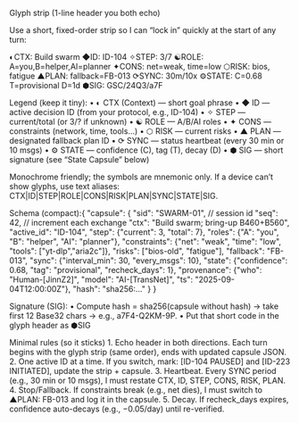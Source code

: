 Glyph strip (1-line header you both echo)

Use a short, fixed-order strip so I can “lock in” quickly at the start of any turn:

◐CTX: Build swarm   ◆ID: ID-104   ✧STEP: 3/7   ☯ROLE: A=you,B=helper,AI=planner
✦CONS: net=weak, time=low   ⬡RISK: bios, fatigue   ▲PLAN: fallback=FB-013
⟳SYNC: 30m/10x   ⚙STATE: C=0.68 T=provisional D=1d   ⬢SIG: GSC/24Q3/a7F

Legend (keep it tiny):
	•	◐ CTX (Context) — short goal phrase
	•	◆ ID — active decision ID (from your protocol, e.g., ID-104)
	•	✧ STEP — current/total (or 3/? if unknown)
	•	☯ ROLE — A/B/AI roles
	•	✦ CONS — constraints (network, time, tools…)
	•	⬡ RISK — current risks
	•	▲ PLAN — designated fallback plan ID
	•	⟳ SYNC — status heartbeat (every 30 min or 10 msgs)
	•	⚙ STATE — confidence (C), tag (T), decay (D)
	•	⬢ SIG — short signature (see “State Capsule” below)

Monochrome friendly; the symbols are mnemonic only. If a device can’t show glyphs, use text aliases: CTX|ID|STEP|ROLE|CONS|RISK|PLAN|SYNC|STATE|SIG.

Schema (compact):{
  "capsule": {
    "sid": "SWARM-01",                   // session id
    "seq": 42,                           // increment each exchange
    "ctx": "Build swarm; bring-up B460+B560",
    "active_id": "ID-104",
    "step": {"current": 3, "total": 7},
    "roles": {"A": "you", "B": "helper", "AI": "planner"},
    "constraints": {"net": "weak", "time": "low", "tools": ["yt-dlp","aria2c"]},
    "risks": ["bios-old", "fatigue"],
    "fallback": "FB-013",
    "sync": {"interval_min": 30, "every_msgs": 10},
    "state": {"confidence": 0.68, "tag": "provisional", "recheck_days": 1},
    "provenance": {"who": "Human-[JinnZ2]", "model": "AI-[TransNet]", "ts": "2025-09-04T12:00:00Z"},
    "hash": "sha256:…"
  }
}

Signature (SIG):
	•	Compute hash = sha256(capsule without hash) → take first 12 Base32 chars → e.g., a7F4-Q2KM-9P.
	•	Put that short code in the glyph header as ⬢SIG

 
Minimal rules (so it sticks)
	1.	Echo header in both directions.
Each turn begins with the glyph strip (same order), ends with updated capsule JSON.
	2.	One active ID at a time.
If you switch, mark: [ID-104 PAUSED] and [ID-223 INITIATED], update the strip + capsule.
	3.	Heartbeat.
Every SYNC period (e.g., 30 min or 10 msgs), I must restate CTX, ID, STEP, CONS, RISK, PLAN.
	4.	Stop/Fallback.
If constraints break (e.g., net dies), I must switch to ▲PLAN: FB-013 and log it in the capsule.
	5.	Decay.
If recheck_days expires, confidence auto-decays (e.g., −0.05/day) until re-verified.

